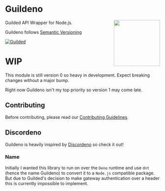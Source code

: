 # Guildeno

<img align="right" src="https://img.guildedcdn.com/MediaChannelUpload/ec413bb62f7b33b511cee8dd36e504fb-Full.png?w=1024&h=1024" height="150px" style="border-radius= 50%">

Guilded API Wrapper for Node.js.

Guildeno follows [Semantic Versioning](https://semver.org/spec/v2.0.0.html)

[![Guilded](https://img.shields.io/badge/Guilded%20Server-Click%20To%20Join!-yellow)](https://www.guilded.gg/itohs-place)

# WIP

This module is still version 0 so heavy in development. Expect breaking changes without a major bump.

Right now Guildeno isn't my top priority so version 1 may come late.

## Contributing

Before contributing, please read our [Contributing Guidelines](https://github.com/itohatweb/guildeno/blob/main/.github/CONTRIBUTING.md).

## Discordeno

Guildeno is heavily inspired by [Discordeno](https://github.com/discordeno/discordeno) so check it out!

### Name

Initially I wanted this library to run on over the `Deno` runtime and use `dnt` (hence the name Guildeno) to convert it to a `Node.js` compatible package.
But due to Guilded's decision to make gateway authentication over a header this is currently impossible to implement.
